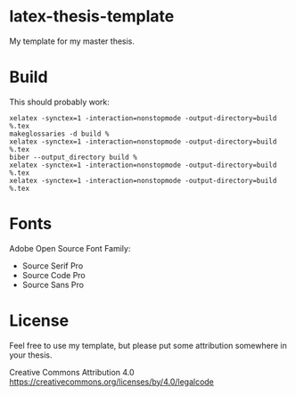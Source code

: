 # latex-thesis-template
My template for my master thesis.

# Build
This should probably work:
```
xelatex -synctex=1 -interaction=nonstopmode -output-directory=build %.tex
makeglossaries -d build %
xelatex -synctex=1 -interaction=nonstopmode -output-directory=build %.tex
biber --output_directory build %
xelatex -synctex=1 -interaction=nonstopmode -output-directory=build %.tex
xelatex -synctex=1 -interaction=nonstopmode -output-directory=build %.tex
```

# Fonts
Adobe Open Source Font Family:
- Source Serif Pro
- Source Code Pro
- Source Sans Pro

# License
Feel free to use my template, but please put some attribution somewhere in your thesis. 

Creative Commons Attribution 4.0
https://creativecommons.org/licenses/by/4.0/legalcode
